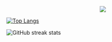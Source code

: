 
<p align="center">
    <img src= "https://readme-typing-svg.demolab.com?font=Fira+Code&pause=1000&color=36F7BE&center=true&vCenter=true&width=435&lines=An+aspiring+Software+Engineer;Interned+%40+Jubila+%26+UOB;Technology+%26+Finance+Enthusiast;CS+Undergraduate+%40+SUTD" /></a>
</p>


[![Top Langs](https://github-readme-stats.vercel.app/api/top-langs/?username=dr-lazarus)](https://github.com/anuraghazra/github-readme-stats)


![GitHub streak stats](https://github-readme-streak-stats.herokuapp.com/?user=dr-lazarus)  


